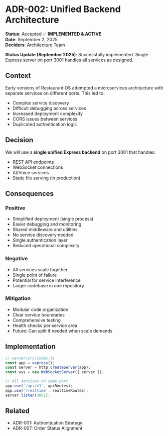 # ADR-002: Unified Backend Architecture

**Status**: Accepted ✅ **IMPLEMENTED & ACTIVE**  
**Date**: September 2, 2025  
**Deciders**: Architecture Team

**Status Update (September 2025)**: Successfully implemented. Single Express server on port 3001 handles all services as designed.

## Context

Early versions of Restaurant OS attempted a microservices architecture with separate services on different ports. This led to:
- Complex service discovery
- Difficult debugging across services
- Increased deployment complexity
- CORS issues between services
- Duplicated authentication logic

## Decision

We will use a **single unified Express backend** on port 3001 that handles:
- REST API endpoints
- WebSocket connections
- AI/Voice services
- Static file serving (in production)

## Consequences

### Positive
- Simplified deployment (single process)
- Easier debugging and monitoring
- Shared middleware and utilities
- No service discovery needed
- Single authentication layer
- Reduced operational complexity

### Negative
- All services scale together
- Single point of failure
- Potential for service interference
- Larger codebase in one repository

### Mitigation
- Modular code organization
- Clear service boundaries
- Comprehensive testing
- Health checks per service area
- Future: Can split if needed when scale demands

## Implementation

```javascript
// server/src/index.ts
const app = express();
const server = http.createServer(app);
const wss = new WebSocketServer({ server });

// All services on same port
app.use('/api/v1', apiRoutes);
app.use('/realtime', realtimeRoutes);
server.listen(3001);
```

## Related
- ADR-001: Authentication Strategy
- ADR-007: Order Status Alignment